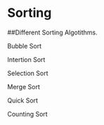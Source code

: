 # Sorting

##Different Sorting Algotithms.

Bubble Sort

Intertion Sort

Selection Sort

Merge Sort

Quick Sort

Counting Sort
